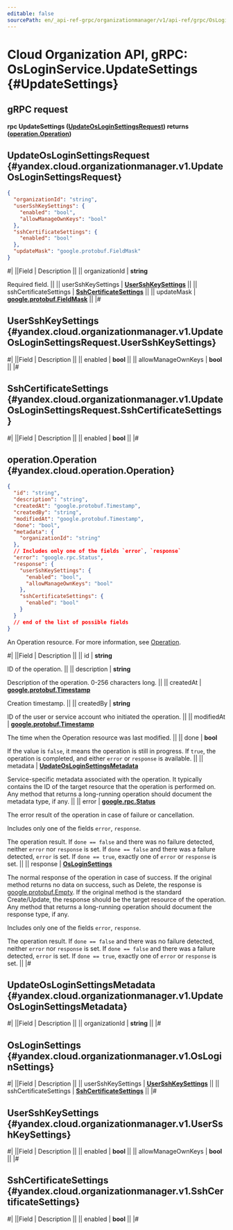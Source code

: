 ```yaml
---
editable: false
sourcePath: en/_api-ref-grpc/organizationmanager/v1/api-ref/grpc/OsLogin/updateSettings.md
---
```


# Cloud Organization API, gRPC: OsLoginService.UpdateSettings {#UpdateSettings}

## gRPC request

**rpc UpdateSettings ([UpdateOsLoginSettingsRequest](#yandex.cloud.organizationmanager.v1.UpdateOsLoginSettingsRequest)) returns ([operation.Operation](#yandex.cloud.operation.Operation))**

## UpdateOsLoginSettingsRequest {#yandex.cloud.organizationmanager.v1.UpdateOsLoginSettingsRequest}

```json
{
  "organizationId": "string",
  "userSshKeySettings": {
    "enabled": "bool",
    "allowManageOwnKeys": "bool"
  },
  "sshCertificateSettings": {
    "enabled": "bool"
  },
  "updateMask": "google.protobuf.FieldMask"
}
```

#|
||Field | Description ||
|| organizationId | **string**

Required field.  ||
|| userSshKeySettings | **[UserSshKeySettings](#yandex.cloud.organizationmanager.v1.UpdateOsLoginSettingsRequest.UserSshKeySettings)** ||
|| sshCertificateSettings | **[SshCertificateSettings](#yandex.cloud.organizationmanager.v1.UpdateOsLoginSettingsRequest.SshCertificateSettings)** ||
|| updateMask | **[google.protobuf.FieldMask](https://developers.google.com/protocol-buffers/docs/reference/csharp/class/google/protobuf/well-known-types/field-mask)** ||
|#

## UserSshKeySettings {#yandex.cloud.organizationmanager.v1.UpdateOsLoginSettingsRequest.UserSshKeySettings}

#|
||Field | Description ||
|| enabled | **bool** ||
|| allowManageOwnKeys | **bool** ||
|#

## SshCertificateSettings {#yandex.cloud.organizationmanager.v1.UpdateOsLoginSettingsRequest.SshCertificateSettings}

#|
||Field | Description ||
|| enabled | **bool** ||
|#

## operation.Operation {#yandex.cloud.operation.Operation}

```json
{
  "id": "string",
  "description": "string",
  "createdAt": "google.protobuf.Timestamp",
  "createdBy": "string",
  "modifiedAt": "google.protobuf.Timestamp",
  "done": "bool",
  "metadata": {
    "organizationId": "string"
  },
  // Includes only one of the fields `error`, `response`
  "error": "google.rpc.Status",
  "response": {
    "userSshKeySettings": {
      "enabled": "bool",
      "allowManageOwnKeys": "bool"
    },
    "sshCertificateSettings": {
      "enabled": "bool"
    }
  }
  // end of the list of possible fields
}
```

An Operation resource. For more information, see [Operation](/docs/api-design-guide/concepts/operation).

#|
||Field | Description ||
|| id | **string**

ID of the operation. ||
|| description | **string**

Description of the operation. 0-256 characters long. ||
|| createdAt | **[google.protobuf.Timestamp](https://developers.google.com/protocol-buffers/docs/reference/google.protobuf#timestamp)**

Creation timestamp. ||
|| createdBy | **string**

ID of the user or service account who initiated the operation. ||
|| modifiedAt | **[google.protobuf.Timestamp](https://developers.google.com/protocol-buffers/docs/reference/google.protobuf#timestamp)**

The time when the Operation resource was last modified. ||
|| done | **bool**

If the value is `false`, it means the operation is still in progress.
If `true`, the operation is completed, and either `error` or `response` is available. ||
|| metadata | **[UpdateOsLoginSettingsMetadata](#yandex.cloud.organizationmanager.v1.UpdateOsLoginSettingsMetadata)**

Service-specific metadata associated with the operation.
It typically contains the ID of the target resource that the operation is performed on.
Any method that returns a long-running operation should document the metadata type, if any. ||
|| error | **[google.rpc.Status](https://cloud.google.com/tasks/docs/reference/rpc/google.rpc#status)**

The error result of the operation in case of failure or cancellation.

Includes only one of the fields `error`, `response`.

The operation result.
If `done == false` and there was no failure detected, neither `error` nor `response` is set.
If `done == false` and there was a failure detected, `error` is set.
If `done == true`, exactly one of `error` or `response` is set. ||
|| response | **[OsLoginSettings](#yandex.cloud.organizationmanager.v1.OsLoginSettings)**

The normal response of the operation in case of success.
If the original method returns no data on success, such as Delete,
the response is [google.protobuf.Empty](https://developers.google.com/protocol-buffers/docs/reference/google.protobuf#google.protobuf.Empty).
If the original method is the standard Create/Update,
the response should be the target resource of the operation.
Any method that returns a long-running operation should document the response type, if any.

Includes only one of the fields `error`, `response`.

The operation result.
If `done == false` and there was no failure detected, neither `error` nor `response` is set.
If `done == false` and there was a failure detected, `error` is set.
If `done == true`, exactly one of `error` or `response` is set. ||
|#

## UpdateOsLoginSettingsMetadata {#yandex.cloud.organizationmanager.v1.UpdateOsLoginSettingsMetadata}

#|
||Field | Description ||
|| organizationId | **string** ||
|#

## OsLoginSettings {#yandex.cloud.organizationmanager.v1.OsLoginSettings}

#|
||Field | Description ||
|| userSshKeySettings | **[UserSshKeySettings](#yandex.cloud.organizationmanager.v1.UserSshKeySettings)** ||
|| sshCertificateSettings | **[SshCertificateSettings](#yandex.cloud.organizationmanager.v1.SshCertificateSettings)** ||
|#

## UserSshKeySettings {#yandex.cloud.organizationmanager.v1.UserSshKeySettings}

#|
||Field | Description ||
|| enabled | **bool** ||
|| allowManageOwnKeys | **bool** ||
|#

## SshCertificateSettings {#yandex.cloud.organizationmanager.v1.SshCertificateSettings}

#|
||Field | Description ||
|| enabled | **bool** ||
|#